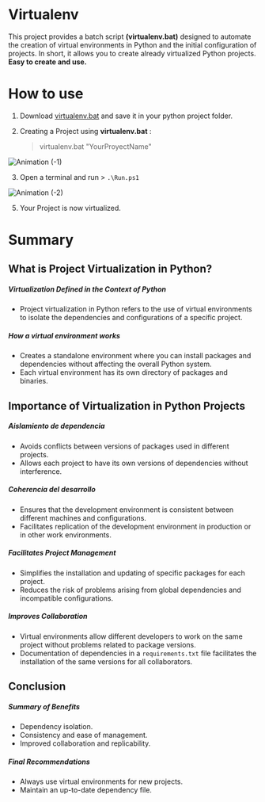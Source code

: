 # Virtualenv
This project provides a batch script **(virtualenv.bat)** designed to automate the creation of virtual environments in Python and the initial configuration of projects.
In short, it allows you to create already virtualized Python projects. **Easy to create and use.**

# How to use

1) Download [virtualenv.bat]() and save it in your python project folder.

2) Creating a Project using **virtualenv.bat** :
   > virtualenv.bat "YourProyectName"
   
![Animation (-1)](https://github.com/user-attachments/assets/b7b4e7cc-53ed-4acf-8519-392083721831)

3) Open a terminal and run > `.\Run.ps1`

![Animation (-2)](https://github.com/user-attachments/assets/0532d8da-125b-4dfa-b57d-aba144bed085)

5) Your Project is now virtualized.

# Summary

## What is Project Virtualization in Python?

##### **Virtualization Defined in the Context of Python**
  - Project virtualization in Python refers to the use of virtual environments to isolate the dependencies and configurations of a specific project.
  
##### **How a virtual environment works**
 - Creates a standalone environment where you can install packages and dependencies without affecting the overall Python system.
 - Each virtual environment has its own directory of packages and binaries.

## Importance of Virtualization in Python Projects

##### **Aislamiento de dependencia**
- Avoids conflicts between versions of packages used in different projects.
- Allows each project to have its own versions of dependencies without interference.

##### **Coherencia del desarrollo**
- Ensures that the development environment is consistent between different machines and configurations.
- Facilitates replication of the development environment in production or in other work environments.

##### **Facilitates Project Management**
- Simplifies the installation and updating of specific packages for each project.
- Reduces the risk of problems arising from global dependencies and incompatible configurations.

##### **Improves Collaboration**
- Virtual environments allow different developers to work on the same project without problems related to package versions.
- Documentation of dependencies in a `requirements.txt` file facilitates the installation of the same versions for all collaborators.

## Conclusion

##### **Summary of Benefits**
- Dependency isolation.
- Consistency and ease of management.
- Improved collaboration and replicability.

##### **Final Recommendations**
- Always use virtual environments for new projects.
- Maintain an up-to-date dependency file.
  
